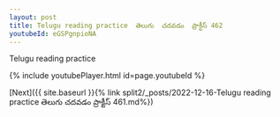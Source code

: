 ```yaml
---
layout: post
title: Telugu reading practice  తెలుగు  చదవడం  ప్రాక్టీస్ 462
youtubeId: eGSPgnpioNA
---
```

 
 
Telugu reading practice
 
 
 
 
 


{% include youtubePlayer.html id=page.youtubeId %}
 
[Next]({{ site.baseurl }}{% link  split2/_posts/2022-12-16-Telugu reading practice  తెలుగు  చదవడం  ప్రాక్టీస్ 461.md%})
 
